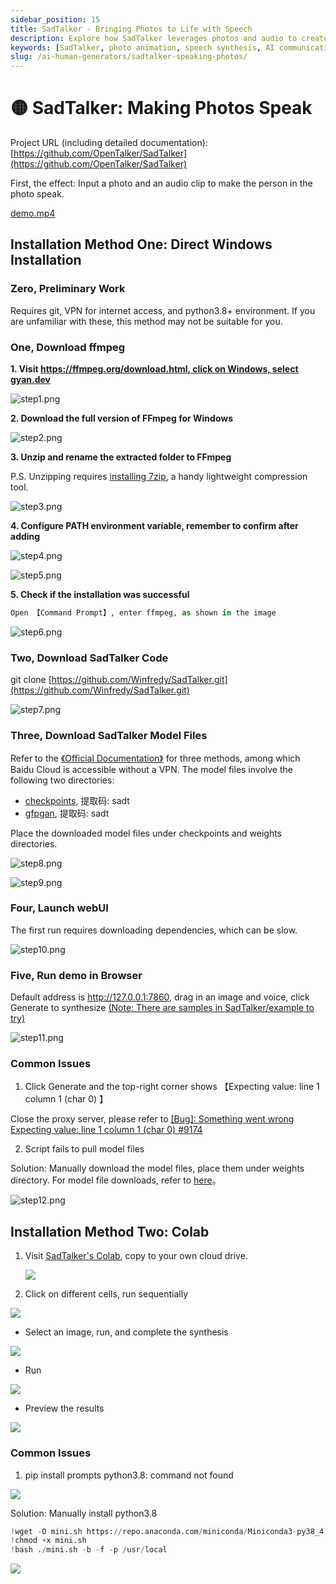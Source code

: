 ```yaml
---
sidebar_position: 15
title: SadTalker - Bringing Photos to Life with Speech
description: Explore how SadTalker leverages photos and audio to create speaking images, including installation guides and troubleshooting.
keywords: [SadTalker, photo animation, speech synthesis, AI communication, setup guide, troubleshooting]
slug: /ai-human-generators/sadtalker-speaking-photos/
---
```


# 🟡 SadTalker: Making Photos Speak

Project URL (including detailed documentation): [https://github.com/OpenTalker/SadTalker](https://github.com/OpenTalker/SadTalker)

First, the effect: Input a photo and an audio clip to make the person in the photo speak.

[demo.mp4](%F0%9F%9F%A1%20%5BPractical%5D%20SadTalker%EF%BC%9AMaking%20Photos%20Speak%20a3e38d22440448f89ead8dc94c75eb95/demo.mp4)

## Installation Method One: Direct Windows Installation

### Zero, Preliminary Work

Requires git, VPN for internet access, and python3.8+ environment. If you are unfamiliar with these, this method may not be suitable for you.

### One, Download ffmpeg

**1. Visit [https://ffmpeg.org/download.html, click on Windows, select gyan.dev](https://ffmpeg.org/download.html%EF%BC%8Cclick%20on%20Windows%EF%BC%8Cselect%20gyan.dev)**

![step1.png](https://cdn.jsdelivr.net/gh/donttal/imgbed/img/70adf706909677a866014a3fd4831878.png)

**2. Download the full version of FFmpeg for Windows**

![step2.png](https://cdn.jsdelivr.net/gh/donttal/imgbed/img/ccd461840f72886e072604852938f7a2.png)

**3. Unzip and rename the extracted folder to FFmpeg**

P.S. Unzipping requires [installing 7zip](https://www.7-zip.org/download.html), a handy lightweight compression tool.

![step3.png](https://cdn.jsdelivr.net/gh/donttal/imgbed/img/48305d9d5925172752d9719f54d66781.png)

**4. Configure PATH environment variable, remember to confirm after adding**

![step4.png](https://cdn.jsdelivr.net/gh/donttal/imgbed/img/50cc7c4ba5d1cab72adbb088806419c1.png)

![step5.png](https://cdn.jsdelivr.net/gh/donttal/imgbed/img/31cbdd2fec0c17cadf4bae904dccf55d.png)

**5. Check if the installation was successful**

```python
Open 【Command Prompt】, enter ffmpeg, as shown in the image
```

![step6.png](https://cdn.jsdelivr.net/gh/donttal/imgbed/img/ddda6669079739da2426c645f0b7fd49.png)

### Two, Download SadTalker Code

git clone [https://github.com/Winfredy/SadTalker.git](https://github.com/Winfredy/SadTalker.git)

![step7.png](https://cdn.jsdelivr.net/gh/donttal/imgbed/img/4dc6b6f297a44b889573c5b0a2d8da78.png)

### Three, Download SadTalker Model Files

Refer to the [《Official Documentation》]((https://github.com/OpenTalker/SadTalker#-2-download-trained-models)) for three methods, among which Baidu Cloud is accessible without a VPN. The model files involve the following two directories:

- [checkpoints](https://pan.baidu.com/s/1P4fRgk9gaSutZnn8YW034Q?pwd=sadt), 提取码: sadt
- [gfpgan](https://pan.baidu.com/s/1kb1BCPaLOWX1JJb9Czbn6w?pwd=sadt), 提取码: sadt

Place the downloaded model files under checkpoints and weights directories.

![step8.png](https://cdn.jsdelivr.net/gh/donttal/imgbed/img/5f60301930bd63fd73946a98db7f891c.png)

![step9.png](https://cdn.jsdelivr.net/gh/donttal/imgbed/img/ab758dfd3077041accb14b6e3b98560e.png)

### Four, Launch webUI

The first run requires downloading dependencies, which can be slow.

![step10.png](https://cdn.jsdelivr.net/gh/donttal/imgbed/img/f152dae559b5baa471e354b6c532cb58.png)

### Five, Run demo in Browser

Default address is http://127.0.0.1:7860, drag in an image and voice, click Generate to synthesize [(Note: There are samples in SadTalker/example to try)]((http://127.0.0.1:7860%EF%BC%8C%E6%8B%96%E5%85%A5%E5%9B%BE%E5%83%8F%E5%92%8C%E8%AF%AD%E9%9F%B3%EF%BC%8C%E7%82%B9%E5%87%BBGenerate%E5%8D%B3%E5%8F%AF%E8%BF%9B%E8%A1%8C%E5%90%88%E6%88%90%EF%BC%88%E6%B3%A8%EF%BC%9ASadTalker/example%E4%B8%8B%E6%9C%89%E6%A0%B7%E4%BE%8B%E5%8F%AF%E4%BB%A5%E6%8B%96%E8%BF%9B%E6%9D%A5%E8%AF%95%EF%BC%89))

![step11.png](https://cdn.jsdelivr.net/gh/donttal/imgbed/img/069c237b94a61ddf283f86ba40ffa4f3.png)

### Common Issues

1. Click Generate and the top-right corner shows 【Expecting value: line 1 column 1 (char 0) 】

Close the proxy server, please refer to [[Bug]: Something went wrong Expecting value: line 1 column 1 (char 0) #9174](https://github.com/AUTOMATIC1111/stable-diffusion-webui/issues/9174)

2. Script fails to pull model files

Solution: Manually download the model files, place them under weights directory. For model file downloads, refer to [here](https://github.com/OpenTalker/SadTalker#-2-download-trained-models)。

![step12.png](https://cdn.jsdelivr.net/gh/donttal/imgbed/img/72a14609d260bf3f41163e1f30d70566.png)

## Installation Method Two: Colab

1. Visit [SadTalker's Colab](https://colab.research.google.com/github/Winfredy/SadTalker/blob/main/quick_demo.ipynb), copy to your own cloud drive.

    ![](https://cdn.jsdelivr.net/gh/donttal/imgbed/img/ae8615e5f266e99aa1a11dc718255bde.png)

2. Click on different cells, run sequentially

![](https://cdn.jsdelivr.net/gh/donttal/imgbed/img/040fd77ba5a4138e2caefcf79f79772e.png)

- Select an image, run, and complete the synthesis

![](https://cdn.jsdelivr.net/gh/donttal/imgbed/img/60d287486ea2cea4b2c13db1b656025f.png)

- Run

![](https://cdn.jsdelivr.net/gh/donttal/imgbed/img/fdd7ad3203c314b204ca1024e7476418.png)

- Preview the results

![](https://cdn.jsdelivr.net/gh/donttal/imgbed/img/56bb96eaea3d5724dab83072f70da185.png)

### Common Issues

1. pip install prompts python3.8: command not found

![](https://cdn.jsdelivr.net/gh/donttal/imgbed/img/f1e64c198c1d1db0ef9e6315360d9ddb.png)

Solution: Manually install python3.8

```python
!wget -O mini.sh https://repo.anaconda.com/miniconda/Miniconda3-py38_4.8.2-Linux-x86_64.sh
!chmod +x mini.sh
!bash ./mini.sh -b -f -p /usr/local
```

![](https://cdn.jsdelivr.net/gh/donttal/imgbed/img/8471bc0679da77ac3676583678a5cab3.png)